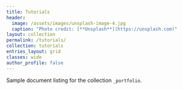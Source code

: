 ```yaml
---
title: Tutorials
header:
  image: /assets/images/unsplash-image-4.jpg
  caption: "Photo credit: [**Unsplash**](https://unsplash.com)"
layout: collection
permalink: /tutorials/
collection: tutorials
entries_layout: grid
classes: wide
author_profile: false
---
```


Sample document listing for the collection `_portfolio`.
